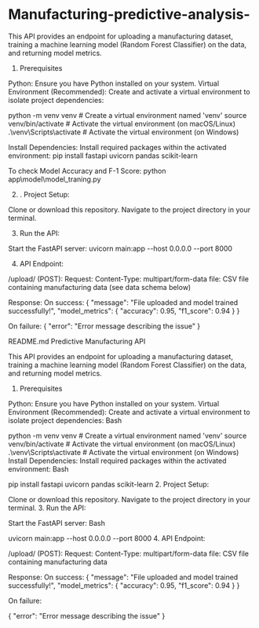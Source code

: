 # Manufacturing-predictive-analysis-
This API provides an endpoint for uploading a manufacturing dataset, training a machine learning model (Random Forest Classifier) on the data, and returning model metrics.

1. Prerequisites

Python: Ensure you have Python installed on your system.
Virtual Environment (Recommended): Create and activate a virtual environment to isolate project dependencies:

python -m venv venv  # Create a virtual environment named 'venv'
source venv/bin/activate  # Activate the virtual environment (on macOS/Linux)
.\venv\Scripts\activate  # Activate the virtual environment (on Windows)

Install Dependencies: Install required packages within the activated environment:
pip install fastapi uvicorn pandas scikit-learn

To check Model Accuracy and F-1 Score:
python app\model\model_traning.py

2. . Project Setup:

Clone or download this repository.
Navigate to the project directory in your terminal.

3. Run the API:

Start the FastAPI server:
uvicorn main:app --host 0.0.0.0 --port 8000

4. API Endpoint:

/upload/ (POST):
Request:
Content-Type: multipart/form-data
file: CSV file containing manufacturing data (see data schema below)

Response:
On success:
{
    "message": "File uploaded and model trained successfully!",
    "model_metrics": {
        "accuracy": 0.95, 
        "f1_score": 0.94 
    }
}

On failure:
{
    "error": "Error message describing the issue" 
}

README.md
Predictive Manufacturing API

This API provides an endpoint for uploading a manufacturing dataset, training a machine learning model (Random Forest Classifier) on the data, and returning model metrics.

1. Prerequisites

Python: Ensure you have Python installed on your system.
Virtual Environment (Recommended): Create and activate a virtual environment to isolate project dependencies:
Bash

python -m venv venv  # Create a virtual environment named 'venv'
source venv/bin/activate  # Activate the virtual environment (on macOS/Linux)
.\venv\Scripts\activate  # Activate the virtual environment (on Windows)
Install Dependencies: Install required packages within the activated environment:
Bash

pip install fastapi uvicorn pandas scikit-learn
2. Project Setup:

Clone or download this repository.
Navigate to the project directory in your terminal.
3. Run the API:

Start the FastAPI server:
Bash

uvicorn main:app --host 0.0.0.0 --port 8000
4. API Endpoint:

/upload/ (POST):
Request:
Content-Type: multipart/form-data
file: CSV file containing manufacturing data

Response:
On success:
{
    "message": "File uploaded and model trained successfully!",
    "model_metrics": {
        "accuracy": 0.95, 
        "f1_score": 0.94 
    }
}

On failure:

{
    "error": "Error message describing the issue" 
}




